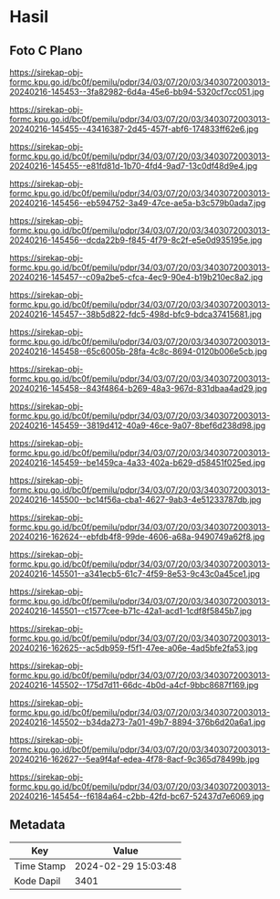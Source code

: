 # Hasil

## Foto C Plano

https://sirekap-obj-formc.kpu.go.id/bc0f/pemilu/pdpr/34/03/07/20/03/3403072003013-20240216-145453--3fa82982-6d4a-45e6-bb94-5320cf7cc051.jpg

https://sirekap-obj-formc.kpu.go.id/bc0f/pemilu/pdpr/34/03/07/20/03/3403072003013-20240216-145455--43416387-2d45-457f-abf6-174833ff62e6.jpg

https://sirekap-obj-formc.kpu.go.id/bc0f/pemilu/pdpr/34/03/07/20/03/3403072003013-20240216-145455--e81fd81d-1b70-4fd4-9ad7-13c0df48d9e4.jpg

https://sirekap-obj-formc.kpu.go.id/bc0f/pemilu/pdpr/34/03/07/20/03/3403072003013-20240216-145456--eb594752-3a49-47ce-ae5a-b3c579b0ada7.jpg

https://sirekap-obj-formc.kpu.go.id/bc0f/pemilu/pdpr/34/03/07/20/03/3403072003013-20240216-145456--dcda22b9-f845-4f79-8c2f-e5e0d935195e.jpg

https://sirekap-obj-formc.kpu.go.id/bc0f/pemilu/pdpr/34/03/07/20/03/3403072003013-20240216-145457--c09a2be5-cfca-4ec9-90e4-b19b210ec8a2.jpg

https://sirekap-obj-formc.kpu.go.id/bc0f/pemilu/pdpr/34/03/07/20/03/3403072003013-20240216-145457--38b5d822-fdc5-498d-bfc9-bdca37415681.jpg

https://sirekap-obj-formc.kpu.go.id/bc0f/pemilu/pdpr/34/03/07/20/03/3403072003013-20240216-145458--65c6005b-28fa-4c8c-8694-0120b006e5cb.jpg

https://sirekap-obj-formc.kpu.go.id/bc0f/pemilu/pdpr/34/03/07/20/03/3403072003013-20240216-145458--843f4864-b269-48a3-967d-831dbaa4ad29.jpg

https://sirekap-obj-formc.kpu.go.id/bc0f/pemilu/pdpr/34/03/07/20/03/3403072003013-20240216-145459--3819d412-40a9-46ce-9a07-8bef6d238d98.jpg

https://sirekap-obj-formc.kpu.go.id/bc0f/pemilu/pdpr/34/03/07/20/03/3403072003013-20240216-145459--be1459ca-4a33-402a-b629-d58451f025ed.jpg

https://sirekap-obj-formc.kpu.go.id/bc0f/pemilu/pdpr/34/03/07/20/03/3403072003013-20240216-145500--bc14f56a-cba1-4627-9ab3-4e51233787db.jpg

https://sirekap-obj-formc.kpu.go.id/bc0f/pemilu/pdpr/34/03/07/20/03/3403072003013-20240216-162624--ebfdb4f8-99de-4606-a68a-9490749a62f8.jpg

https://sirekap-obj-formc.kpu.go.id/bc0f/pemilu/pdpr/34/03/07/20/03/3403072003013-20240216-145501--a341ecb5-61c7-4f59-8e53-9c43c0a45ce1.jpg

https://sirekap-obj-formc.kpu.go.id/bc0f/pemilu/pdpr/34/03/07/20/03/3403072003013-20240216-145501--c1577cee-b71c-42a1-acd1-1cdf8f5845b7.jpg

https://sirekap-obj-formc.kpu.go.id/bc0f/pemilu/pdpr/34/03/07/20/03/3403072003013-20240216-162625--ac5db959-f5f1-47ee-a06e-4ad5bfe2fa53.jpg

https://sirekap-obj-formc.kpu.go.id/bc0f/pemilu/pdpr/34/03/07/20/03/3403072003013-20240216-145502--175d7d11-66dc-4b0d-a4cf-9bbc8687f169.jpg

https://sirekap-obj-formc.kpu.go.id/bc0f/pemilu/pdpr/34/03/07/20/03/3403072003013-20240216-145502--b34da273-7a01-49b7-8894-376b6d20a6a1.jpg

https://sirekap-obj-formc.kpu.go.id/bc0f/pemilu/pdpr/34/03/07/20/03/3403072003013-20240216-162627--5ea9f4af-edea-4f78-8acf-9c365d78499b.jpg

https://sirekap-obj-formc.kpu.go.id/bc0f/pemilu/pdpr/34/03/07/20/03/3403072003013-20240216-145454--f6184a64-c2bb-42fd-bc67-52437d7e6069.jpg


## Metadata

| Key        | Value               |
| ---------- | ------------------- |
| Time Stamp | 2024-02-29 15:03:48 |
| Kode Dapil | 3401                |



